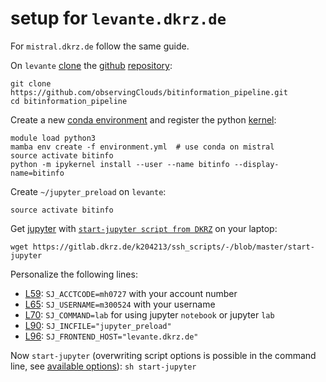 # setup for `levante.dkrz.de`

For `mistral.dkrz.de` follow the same guide.

On `levante` [clone](https://docs.github.com/en/repositories/creating-and-managing-repositories/cloning-a-repository) the [github](https://en.wikipedia.org/wiki/GitHub) [repository](https://docs.github.com/en/repositories):
```
git clone https://github.com/observingClouds/bitinformation_pipeline.git
cd bitinformation_pipeline
```

Create a new [conda environment](https://docs.conda.io/projects/conda/en/latest/user-guide/tasks/manage-environments.html#creating-an-environment-with-commands) and register the python [kernel](https://docs.dkrz.de/doc/software&services/jupyterhub/kernels.html#use-your-own-kernel):
```
module load python3
mamba env create -f environment.yml  # use conda on mistral
source activate bitinfo
python -m ipykernel install --user --name bitinfo --display-name=bitinfo
```

Create `~/jupyter_preload` on `levante`:
```
source activate bitinfo
```

Get [jupyter](https://docs.jupyter.org/en/latest/) with [`start-jupyter script from DKRZ`](https://gitlab.dkrz.de/k204213/ssh_scripts/-/blob/master/start-jupyter) on your laptop:
```
wget https://gitlab.dkrz.de/k204213/ssh_scripts/-/blob/master/start-jupyter
```

Personalize the following lines:
- [L59](https://gitlab.dkrz.de/k204213/ssh_scripts/-/blob/master/start-jupyter#L59): `SJ_ACCTCODE=mh0727` with your account number
- [L65](https://gitlab.dkrz.de/k204213/ssh_scripts/-/blob/master/start-jupyter#L65): `SJ_USERNAME=m300524` with your username
- [L70](https://gitlab.dkrz.de/k204213/ssh_scripts/-/blob/master/start-jupyter#L70): `SJ_COMMAND=lab` for using jupyter `notebook` or jupyter `lab`
- [L90](https://gitlab.dkrz.de/k204213/ssh_scripts/-/blob/master/start-jupyter#L90): `SJ_INCFILE="jupyter_preload"`
- [L96](https://gitlab.dkrz.de/k204213/ssh_scripts/-/blob/master/start-jupyter#L96): `SJ_FRONTEND_HOST="levante.dkrz.de"`

Now `start-jupyter` (overwriting script options is possible in the command line, see
[available options](https://gitlab.dkrz.de/k204213/ssh_scripts/-/blob/master/start-jupyter#L141)):
`sh start-jupyter`
